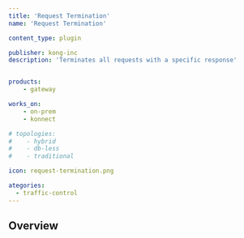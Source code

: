 ```yaml
---
title: 'Request Termination'
name: 'Request Termination'

content_type: plugin

publisher: kong-inc
description: 'Terminates all requests with a specific response'


products:
    - gateway

works_on:
    - on-prem
    - konnect

# topologies:
#    - hybrid
#    - db-less
#    - traditional

icon: request-termination.png

ategories:
  - traffic-control
---
```


## Overview
